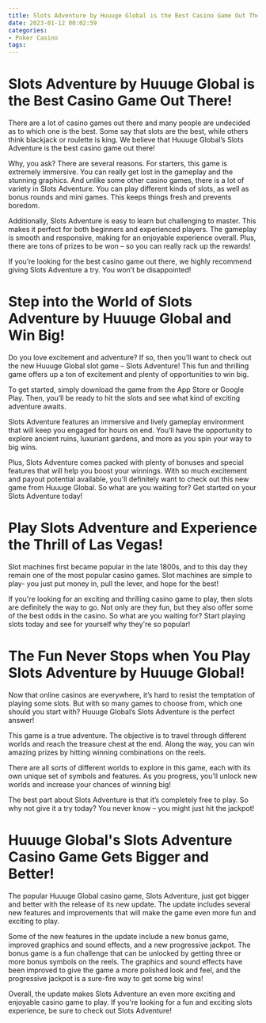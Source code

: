 ```yaml
---
title: Slots Adventure by Huuuge Global is the Best Casino Game Out There!
date: 2023-01-12 00:02:59
categories:
- Poker Casino
tags:
---
```



#  Slots Adventure by Huuuge Global is the Best Casino Game Out There!

There are a lot of casino games out there and many people are undecided as to which one is the best. Some say that slots are the best, while others think blackjack or roulette is king. We believe that Huuuge Global’s Slots Adventure is the best casino game out there!

Why, you ask? There are several reasons. For starters, this game is extremely immersive. You can really get lost in the gameplay and the stunning graphics. And unlike some other casino games, there is a lot of variety in Slots Adventure. You can play different kinds of slots, as well as bonus rounds and mini games. This keeps things fresh and prevents boredom.

Additionally, Slots Adventure is easy to learn but challenging to master. This makes it perfect for both beginners and experienced players. The gameplay is smooth and responsive, making for an enjoyable experience overall. Plus, there are tons of prizes to be won – so you can really rack up the rewards!

If you’re looking for the best casino game out there, we highly recommend giving Slots Adventure a try. You won’t be disappointed!

#  Step into the World of Slots Adventure by Huuuge Global and Win Big!

Do you love excitement and adventure? If so, then you’ll want to check out the new Huuuge Global slot game – Slots Adventure! This fun and thrilling game offers up a ton of excitement and plenty of opportunities to win big.

To get started, simply download the game from the App Store or Google Play. Then, you’ll be ready to hit the slots and see what kind of exciting adventure awaits.

Slots Adventure features an immersive and lively gameplay environment that will keep you engaged for hours on end. You’ll have the opportunity to explore ancient ruins, luxuriant gardens, and more as you spin your way to big wins.

Plus, Slots Adventure comes packed with plenty of bonuses and special features that will help you boost your winnings. With so much excitement and payout potential available, you’ll definitely want to check out this new game from Huuuge Global. So what are you waiting for? Get started on your Slots Adventure today!

#  Play Slots Adventure and Experience the Thrill of Las Vegas!

Slot machines first became popular in the late 1800s, and to this day they remain one of the most popular casino games. Slot machines are simple to play- you just put money in, pull the lever, and hope for the best!

If you're looking for an exciting and thrilling casino game to play, then slots are definitely the way to go. Not only are they fun, but they also offer some of the best odds in the casino. So what are you waiting for? Start playing slots today and see for yourself why they're so popular!

#  The Fun Never Stops when You Play Slots Adventure by Huuuge Global!

Now that online casinos are everywhere, it’s hard to resist the temptation of playing some slots. But with so many games to choose from, which one should you start with? Huuuge Global’s Slots Adventure is the perfect answer!

This game is a true adventure. The objective is to travel through different worlds and reach the treasure chest at the end. Along the way, you can win amazing prizes by hitting winning combinations on the reels.

There are all sorts of different worlds to explore in this game, each with its own unique set of symbols and features. As you progress, you’ll unlock new worlds and increase your chances of winning big!

The best part about Slots Adventure is that it’s completely free to play. So why not give it a try today? You never know – you might just hit the jackpot!

#  Huuuge Global's Slots Adventure Casino Game Gets Bigger and Better!

The popular Huuuge Global casino game, Slots Adventure, just got bigger and better with the release of its new update. The update includes several new features and improvements that will make the game even more fun and exciting to play.

Some of the new features in the update include a new bonus game, improved graphics and sound effects, and a new progressive jackpot. The bonus game is a fun challenge that can be unlocked by getting three or more bonus symbols on the reels. The graphics and sound effects have been improved to give the game a more polished look and feel, and the progressive jackpot is a sure-fire way to get some big wins!

Overall, the update makes Slots Adventure an even more exciting and enjoyable casino game to play. If you're looking for a fun and exciting slots experience, be sure to check out Slots Adventure!